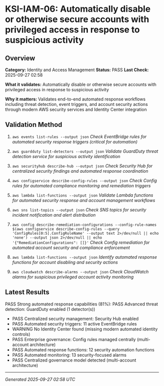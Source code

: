# KSI-IAM-06: Automatically disable or otherwise secure accounts with privileged access in response to suspicious activity

## Overview

**Category:** Identity and Access Management
**Status:** PASS
**Last Check:** 2025-09-27 02:58

**What it validates:** Automatically disable or otherwise secure accounts with privileged access in response to suspicious activity

**Why it matters:** Validates end-to-end automated response workflows including threat detection, event triggers, and account security actions through modern AWS security services and Identity Center integration

## Validation Method

1. `aws events list-rules --output json`
   *Check EventBridge rules for automated security response triggers (critical for automation)*

2. `aws guardduty list-detectors --output json`
   *Validate GuardDuty threat detection service for suspicious activity identification*

3. `aws securityhub describe-hub --output json`
   *Check Security Hub for centralized security findings and automated response coordination*

4. `aws configservice describe-config-rules --output json`
   *Check Config rules for automated compliance monitoring and remediation triggers*

5. `aws lambda list-functions --output json`
   *Validate Lambda functions for automated security response and account management workflows*

6. `aws sns list-topics --output json`
   *Check SNS topics for security incident notification and alert distribution*

7. `aws config describe-remediation-configurations --config-rule-names $(aws configservice describe-config-rules --query 'ConfigRules[0:5].ConfigRuleName' --output text 2>/dev/null || echo 'none') --output json 2>/dev/null || echo '{"RemediationConfigurations": []}'`
   *Check Config remediation for automated account security and compliance enforcement*

8. `aws lambda list-functions --output json`
   *Identify automated response functions for account disabling and security actions*

9. `aws cloudwatch describe-alarms --output json`
   *Check CloudWatch alarms for suspicious privileged account activity monitoring*

## Latest Results

PASS Strong automated response capabilities (81%): PASS Advanced threat detection: GuardDuty enabled (1 detector(s))
- PASS Centralized security management: Security Hub enabled
- PASS Automated security triggers: 11 active EventBridge rules
- WARNING No Identity Center found (missing modern automated identity controls)
- PASS Enterprise governance: Config rules managed centrally (multi-account architecture)
- PASS Automated response functions: 12 security automation functions
- PASS Automated monitoring: 13 security-focused alarms
- PASS Centralized governance model detected (multi-account architecture)

---
*Generated 2025-09-27 02:58 UTC*